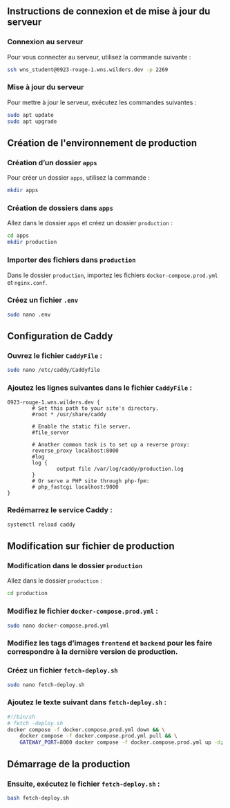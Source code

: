 ## Instructions de connexion et de mise à jour du serveur

### Connexion au serveur

Pour vous connecter au serveur, utilisez la commande suivante :

```sh
ssh wns_student@0923-rouge-1.wns.wilders.dev -p 2269
```

### Mise à jour du serveur

Pour mettre à jour le serveur, exécutez les commandes suivantes :

```sh
sudo apt update
sudo apt upgrade
```

## Création de l'environnement de production

### Création d’un dossier `apps`

Pour créer un dossier `apps`, utilisez la commande :

```sh
mkdir apps
```

### Création de dossiers dans `apps`

Allez dans le dossier `apps` et créez un dossier `production` :

```sh
cd apps
mkdir production
```

### Importer des fichiers dans `production`

Dans le dossier `production`, importez les fichiers `docker-compose.prod.yml` et `nginx.conf`.

### Créez un fichier `.env`

```sh
sudo nano .env
```

## Configuration de Caddy

### Ouvrez le fichier `CaddyFile` :

```sh
sudo nano /etc/caddy/Caddyfile
```

### Ajoutez les lignes suivantes dans le fichier `CaddyFile` :

```
0923-rouge-1.wns.wilders.dev {
        # Set this path to your site's directory.
        #root * /usr/share/caddy

        # Enable the static file server.
        #file_server

        # Another common task is to set up a reverse proxy:
        reverse_proxy localhost:8000
        #log
        log {
                output file /var/log/caddy/production.log
        }
        # Or serve a PHP site through php-fpm:
        # php_fastcgi localhost:9000
}
```

### Redémarrez le service Caddy :

```sh
systemctl reload caddy
```

## Modification sur fichier de production

### Modification dans le dossier `production`

Allez dans le dossier `production` :

```sh
cd production
```

### Modifiez le fichier `docker-compose.prod.yml` :

```sh
sudo nano docker-compose.prod.yml
```

### Modifiez les tags d’images `frontend` et `backend` pour les faire correspondre à la dernière version de production.

### Créez un fichier `fetch-deploy.sh`

```sh
sudo nano fetch-deploy.sh
```

### Ajoutez le texte suivant dans `fetch-deploy.sh` :

```sh
#!/bin/sh
# fetch -deploy.sh
docker compose -f docker.compose.prod.yml down && \
    docker compose -f docker.compose.prod.yml pull && \
    GATEWAY_PORT=8000 docker compose -f docker.compose.prod.yml up -d;
```

## Démarrage de la production

### Ensuite, exécutez le fichier `fetch-deploy.sh` :

```sh
bash fetch-deploy.sh
```
